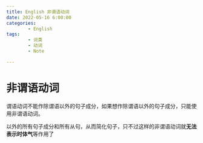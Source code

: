 ```yaml
---
title: English 非谓语动词
date: 2022-05-16 6:00:00
categories:
        - English
tags:
        - 词类
        - 动词
        - Note

---
```


# 非谓语动词

谓语动词不能作除谓语以外的句子成分，如果想作除谓语以外的句子成分，只能使用非谓语动词。

以外的所有句子成分和所有从句，从而简化句子，只不过这样的非谓语动词就**无法表示时体气**等作用了
